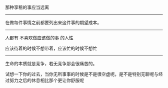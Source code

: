 那种享租的事应当远离
___
在做每件事情之前都要列出来这件事的期望成本。
___
人都有 不喜欢做应该做的事 的人性

应该待着的时候不想带着，应该忙的时候不想忙
___
生命的本质就是竞争，若无竞争那会很痛苦的。

试想一下你的过去，当你无所事事的时候是不是很空虚呢，是不是特别无聊呢与经过努力之后的休息相比那个更让你舒服呢